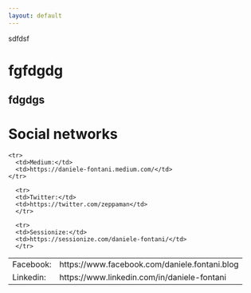 ```yaml
---
layout: default
---
```


sdfdsf

# fgfdgdg
## fdgdgs
<div class="home">

  <h1> Social networks </h1>
 
  <table>
    <tr>
      <td>Facebook:</td>
      <td>https://www.facebook.com/daniele.fontani.blog</td>
    </tr>
    <tr>
      <td>Linkedin:</td>
      <td>https://www.linkedin.com/in/daniele-fontani</td>
    </tr>
    
    <tr>
      <td>Medium:</td>
      <td>https://daniele-fontani.medium.com/</td>
    </tr>
    
      <tr>
      <td>Twitter:</td>
      <td>https://twitter.com/zeppaman</td>
      </tr>
    
      <tr>
      <td>Sessionize:</td>
      <td>https://sessionize.com/daniele-fontani/</td>
      </tr>
    
  </table>

</div>
